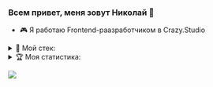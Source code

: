 ### Всем привет, меня зовут Николай 👋

- 🎮 Я работаю Frontend-раазработчиком в Crazy.Studio


<details>
<summary>🔨 Мой стек:</summary>

  
![HTML5](https://img.shields.io/badge/html5-%23E34F26.svg?style=for-the-badge&logo=html5&logoColor=white)	
![CSS3](https://img.shields.io/badge/css3-%231572B6.svg?style=for-the-badge&logo=css3&logoColor=white)
![SASS](https://img.shields.io/badge/SASS-hotpink.svg?style=for-the-badge&logo=SASS&logoColor=white)
![JavaScript](https://img.shields.io/badge/javascript-%23323330.svg?style=for-the-badge&logo=javascript&logoColor=%23F7DF1E)
![TypeScript](https://img.shields.io/badge/typescript-%23007ACC.svg?style=for-the-badge&logo=typescript&logoColor=white)
![React](https://img.shields.io/badge/react-%2320232a.svg?style=for-the-badge&logo=react&logoColor=%2361DAFB)
![Vue.js](https://img.shields.io/badge/vuejs-%2335495e.svg?style=for-the-badge&logo=vuedotjs&logoColor=%234FC08D)
![NodeJS](https://img.shields.io/badge/node.js-6DA55F?style=for-the-badge&logo=node.js&logoColor=white)
![Express.js](https://img.shields.io/badge/express.js-%23404d59.svg?style=for-the-badge&logo=express&logoColor=%2361DAFB)
![Git](https://img.shields.io/badge/git-%23F05033.svg?style=for-the-badge&logo=git&logoColor=white)

</details>

<details>
<summary>🏆 Моя статистика:</summary>

![](https://github-profile-summary-cards.vercel.app/api/cards/profile-details?username=NikolayDimitriev&theme=solarized_dark)

![](https://github-profile-summary-cards.vercel.app/api/cards/most-commit-language?username=NikolayDimitriev&theme=solarized_dark)    ![](https://github-profile-summary-cards.vercel.app/api/cards/repos-per-language?username=NikolayDimitriev&theme=solarized_dark)

![](https://github-profile-summary-cards.vercel.app/api/cards/stats?username=NikolayDimitriev&theme=solarized_dark)    ![](https://github-profile-summary-cards.vercel.app/api/cards/productive-time?username=NikolayDimitriev&theme=solarized_dark)

</details>

![](https://komarev.com/ghpvc/?username=NikolayDimitriev)
